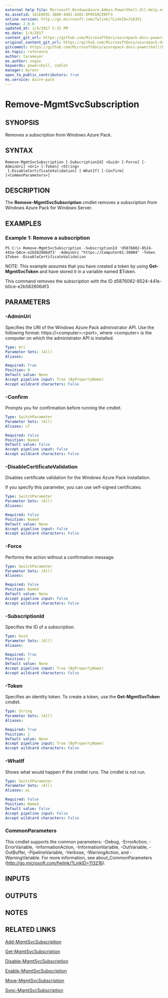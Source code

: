 ```yaml
---
external help file: Microsoft.WindowsAzure.Admin.PowerShell.dll-Help.xml
ms.assetid: 181E8E81-3B00-4481-A381-DF0558CEDFF3
online version: http://go.microsoft.com/fwlink/?LinkID=316351
schema: 2.0.0
updated_at: 1/4/2017 5:31 PM
ms.date: 1/4/2017
content_git_url: https://github.com/MicrosoftDocs/azurepack-docs-powershell/blob/master/AzurePack-cmdlets/Administration/v1.0/Remove-MgmtSvcSubscription.md
original_content_git_url: https://github.com/MicrosoftDocs/azurepack-docs-powershell/blob/master/AzurePack-cmdlets/Administration/v1.0/Remove-MgmtSvcSubscription.md
gitcommit: https://github.com/MicrosoftDocs/azurepack-docs-powershell/blob/93767eba34ad89edb3696359a7595e41769e0346/AzurePack-cmdlets/Administration/v1.0/Remove-MgmtSvcSubscription.md
ms.topic: reference
author: tarameyer
ms.author: sngun
keywords: powershell, cmdlet
manager: byronr
open_to_public_contributors: true
ms.service: Azure-pack
---
```


# Remove-MgmtSvcSubscription

## SYNOPSIS
Removes a subscription from Windows Azure Pack.

## SYNTAX

```
Remove-MgmtSvcSubscription [-SubscriptionId] <Guid> [-Force] [-AdminUri] <Uri> [-Token] <String>
 [-DisableCertificateValidation] [-WhatIf] [-Confirm] [<CommonParameters>]
```

## DESCRIPTION
The **Remove-MgmtSvcSubscription** cmdlet removes a subscription from Windows Azure Pack for Windows Server.

## EXAMPLES

### Example 1: Remove a subscription
```
PS C:\> Remove-MgmtSvcSubscription -SubscriptionId 'd5876082-8524-441e-b0ce-e2b582806df3' -AdminUri "https://Computer01:30004" -Token $Token -DisableCertificateValidation
```

NOTE: This example assumes that you have created a token by using **Get-MgmtSvcToken** and have stored it in a variable named $Token.

This command removes the subscription with the ID d5876082-8524-441e-b0ce-e2b582806df3.

## PARAMETERS

### -AdminUri
Specifies the URI of the Windows Azure Pack administrator API.
Use the following format: https://\<computer\>:\<port\>, where \<computer\> is the computer on which the administrator API is installed.

```yaml
Type: Uri
Parameter Sets: (All)
Aliases: 

Required: True
Position: 0
Default value: None
Accept pipeline input: True (ByPropertyName)
Accept wildcard characters: False
```

### -Confirm
Prompts you for confirmation before running the cmdlet.

```yaml
Type: SwitchParameter
Parameter Sets: (All)
Aliases: cf

Required: False
Position: Named
Default value: False
Accept pipeline input: False
Accept wildcard characters: False
```

### -DisableCertificateValidation
Disables certificate validation for the Windows Azure Pack installation.

If you specify this parameter, you can use self-signed certificates.

```yaml
Type: SwitchParameter
Parameter Sets: (All)
Aliases: 

Required: False
Position: Named
Default value: None
Accept pipeline input: False
Accept wildcard characters: False
```

### -Force
Performs the action without a confirmation message.

```yaml
Type: SwitchParameter
Parameter Sets: (All)
Aliases: 

Required: False
Position: Named
Default value: None
Accept pipeline input: False
Accept wildcard characters: False
```

### -SubscriptionId
Specifies the ID of a subscription.

```yaml
Type: Guid
Parameter Sets: (All)
Aliases: 

Required: True
Position: 2
Default value: None
Accept pipeline input: True (ByPropertyName)
Accept wildcard characters: False
```

### -Token
Specifies an identity token.
To create a token, use the **Get-MgmtSvcToken** cmdlet.

```yaml
Type: String
Parameter Sets: (All)
Aliases: 

Required: True
Position: 1
Default value: None
Accept pipeline input: True (ByPropertyName)
Accept wildcard characters: False
```

### -WhatIf
Shows what would happen if the cmdlet runs.
The cmdlet is not run.

```yaml
Type: SwitchParameter
Parameter Sets: (All)
Aliases: wi

Required: False
Position: Named
Default value: False
Accept pipeline input: False
Accept wildcard characters: False
```

### CommonParameters
This cmdlet supports the common parameters: -Debug, -ErrorAction, -ErrorVariable, -InformationAction, -InformationVariable, -OutVariable, -OutBuffer, -PipelineVariable, -Verbose, -WarningAction, and -WarningVariable. For more information, see about_CommonParameters (http://go.microsoft.com/fwlink/?LinkID=113216).

## INPUTS

## OUTPUTS

## NOTES

## RELATED LINKS

[Add-MgmtSvcSubscription](xref:Administration/v1.0/Add-MgmtSvcSubscription.md)

[Get-MgmtSvcSubscription](xref:Administration/v1.0/Get-MgmtSvcSubscription.md)

[Disable-MgmtSvcSubscription](xref:Administration/v1.0/Disable-MgmtSvcSubscription.md)

[Enable-MgmtSvcSubscription](xref:Administration/v1.0/Enable-MgmtSvcSubscription.md)

[Move-MgmtSvcSubscription](xref:Administration/v1.0/Move-MgmtSvcSubscription.md)

[Sync-MgmtSvcSubscription](xref:Administration/v1.0/Sync-MgmtSvcSubscription.md)


